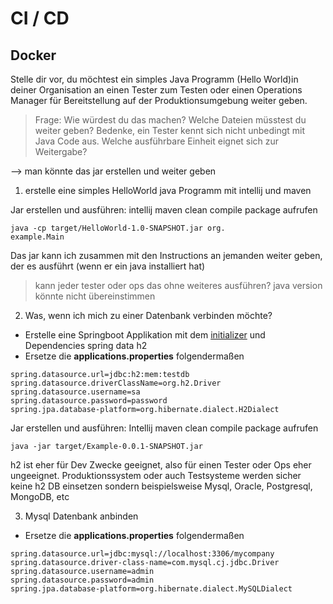 # CI / CD

## Docker

Stelle dir vor, du möchtest ein simples Java Programm (Hello World)in deiner Organisation an einen Tester zum Testen oder einen Operations Manager für Bereitstellung auf der Produktionsumgebung weiter geben.

> Frage: Wie würdest du das machen? 
Welche Dateien müsstest du weiter geben? Bedenke, ein Tester kennt sich nicht unbedingt mit Java Code aus. Welche ausführbare Einheit eignet sich zur Weitergabe?

--> man könnte das jar erstellen und weiter geben

1) erstelle eine simples HelloWorld java Programm  mit intellij und maven

Jar erstellen und ausführen:
intellij maven clean compile package aufrufen
```console
java -cp target/HelloWorld-1.0-SNAPSHOT.jar org.
example.Main
````

Das jar kann ich zusammen mit den Instructions an jemanden weiter geben, der es ausführt (wenn er ein java installiert hat)
> kann jeder tester oder ops das ohne weiteres ausführen?
java version könnte nicht übereinstimmen

2. Was, wenn ich mich zu einer Datenbank verbinden möchte?

- Erstelle eine Springboot Applikation mit dem [initializer](https://start.spring.io/) und
Dependencies
spring data
h2
- Ersetze die **applications.properties** folgendermaßen

```
spring.datasource.url=jdbc:h2:mem:testdb
spring.datasource.driverClassName=org.h2.Driver
spring.datasource.username=sa
spring.datasource.password=password
spring.jpa.database-platform=org.hibernate.dialect.H2Dialect
```

Jar erstellen und ausführen:
Intellij maven clean compile package aufrufen
```console
java -jar target/Example-0.0.1-SNAPSHOT.jar
```

h2 ist eher für Dev Zwecke geeignet, also für einen Tester oder Ops eher ungeeignet. Produktionssystem oder auch Testsysteme werden sicher keine h2 DB einsetzen sondern beispielsweise Mysql, Oracle, Postgresql, MongoDB, etc


3) Mysql Datenbank anbinden

- Ersetze die **applications.properties** folgendermaßen
```
spring.datasource.url=jdbc:mysql://localhost:3306/mycompany
spring.datasource.driver-class-name=com.mysql.cj.jdbc.Driver
spring.datasource.username=admin
spring.datasource.password=admin
spring.jpa.database-platform=org.hibernate.dialect.MySQLDialect
```

